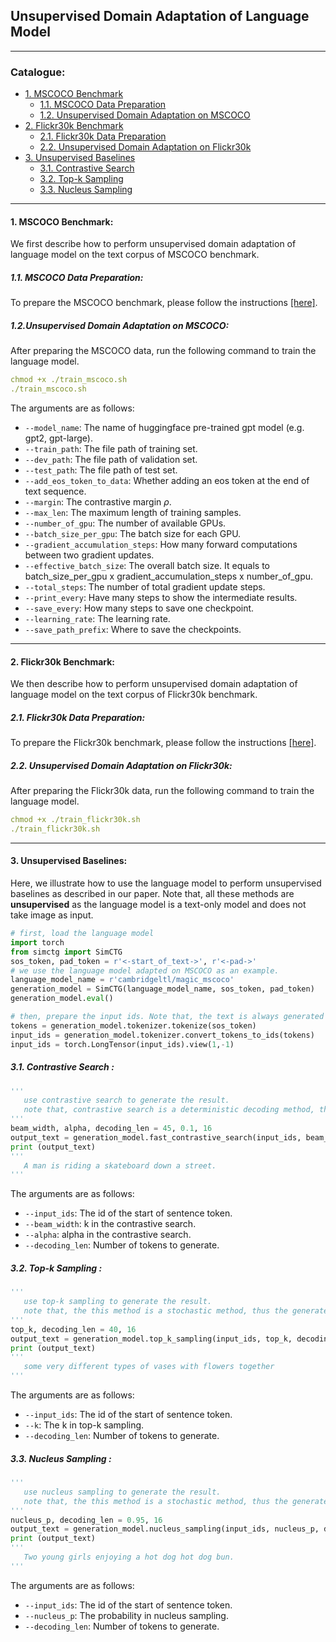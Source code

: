 ## Unsupervised Domain Adaptation of Language Model
****
### Catalogue:
* <a href='#mscoco'>1. MSCOCO Benchmark</a>
    * <a href='#mscoco_data_preparation'>1.1. MSCOCO Data Preparation</a>
    * <a href='#mscoco_training'>1.2. Unsupervised Domain Adaptation on MSCOCO</a>
* <a href='#flickr30k'>2. Flickr30k Benchmark</a>
    * <a href='#flickr30k_data_preparation'>2.1. Flickr30k Data Preparation</a>
    * <a href='#flickr30k_training'>2.2. Unsupervised Domain Adaptation on Flickr30k</a>
* <a href='#unsupervised_baselines'>3. Unsupervised Baselines</a>
    * <a href='#contrastive_search'>3.1. Contrastive Search</a>
    * <a href='#top_k_sampling'>3.2. Top-k Sampling</a>
    * <a href='#nucleus_sampling'>3.3. Nucleus Sampling</a> 

****
<span id='mscoco'/>

#### 1. MSCOCO Benchmark:

We first describe how to perform unsupervised domain adaptation of language model on the text corpus of MSCOCO benchmark.

<span id='mscoco_data_preparation'/>

##### 1.1. MSCOCO Data Preparation:

To prepare the MSCOCO benchmark, please follow the instructions [[here]](https://github.com/yxuansu/MAGIC/tree/main/image_captioning/data#1-mscoco-benchmark).

<span id='mscoco_training'/>

##### 1.2.Unsupervised Domain Adaptation on MSCOCO:
After preparing the MSCOCO data, run the following command to train the language model.
```yaml
chmod +x ./train_mscoco.sh
./train_mscoco.sh
```
The arguments are as follows:
* `--model_name`: The name of huggingface pre-trained gpt model (e.g. gpt2, gpt-large).
* `--train_path`: The file path of training set.
* `--dev_path`: The file path of validation set.
* `--test_path`: The file path of test set.
* `--add_eos_token_to_data`: Whether adding an eos token at the end of text sequence.
* `--margin`: The contrastive margin $\rho$.
* `--max_len`: The maximum length of training samples.
* `--number_of_gpu`: The number of available GPUs.
* `--batch_size_per_gpu`: The batch size for each GPU.
* `--gradient_accumulation_steps`: How many forward computations between two gradient updates.
* `--effective_batch_size`: The overall batch size. It equals to batch_size_per_gpu x gradient_accumulation_steps x number_of_gpu.
* `--total_steps`: The number of total gradient update steps.
* `--print_every`: Have many steps to show the intermediate results.
* `--save_every`: How many steps to save one checkpoint.
* `--learning_rate`: The learning rate.
* `--save_path_prefix`: Where to save the checkpoints.

****
<span id='flickr30k'/>

#### 2. Flickr30k Benchmark:

We then describe how to perform unsupervised domain adaptation of language model on the text corpus of Flickr30k benchmark.

<span id='flickr30k_data_preparation'/>

##### 2.1. Flickr30k Data Preparation:

To prepare the Flickr30k benchmark, please follow the instructions [[here]](https://github.com/yxuansu/MAGIC/tree/main/image_captioning/data#2-flickr30k-benchmark).

<span id='flickr30k_training'/>

##### 2.2. Unsupervised Domain Adaptation on Flickr30k:
After preparing the Flickr30k data, run the following command to train the language model.
```yaml
chmod +x ./train_flickr30k.sh
./train_flickr30k.sh
```

****
<span id='unsupervised_baselines'/>

#### 3. Unsupervised Baselines:

Here, we illustrate how to use the language model to perform unsupervised baselines as described in our paper. Note that, all these methods are **unsupervised** as the language model is a text-only model and does not take image as input. 

```python
# first, load the language model
import torch
from simctg import SimCTG
sos_token, pad_token = r'<-start_of_text->', r'<-pad->'
# we use the language model adapted on MSCOCO as an example.
language_model_name = r'cambridgeltl/magic_mscoco'
generation_model = SimCTG(language_model_name, sos_token, pad_token)
generation_model.eval()

# then, prepare the input ids. Note that, the text is always generated from the same start of sentence token.
tokens = generation_model.tokenizer.tokenize(sos_token)
input_ids = generation_model.tokenizer.convert_tokens_to_ids(tokens)
input_ids = torch.LongTensor(input_ids).view(1,-1)
```

<span id='contrastive_search'/>

##### 3.1. Contrastive Search :
```python
'''
   use contrastive search to generate the result.
   note that, contrastive search is a deterministic decoding method, thus the generated text is always the same.
'''
beam_width, alpha, decoding_len = 45, 0.1, 16
output_text = generation_model.fast_contrastive_search(input_ids, beam_width, alpha, decoding_len)
print (output_text)
'''
   A man is riding a skateboard down a street.
'''
```
The arguments are as follows:
* `--input_ids`: The id of the start of sentence token.
* `--beam_width`: k in the contrastive search.
* `--alpha`: alpha in the contrastive search.
* `--decoding_len`: Number of tokens to generate.

<span id='top_k_sampling'/>

##### 3.2. Top-k Sampling :
```python
'''
   use top-k sampling to generate the result.
   note that, the this method is a stochastic method, thus the generated text is always different.
'''
top_k, decoding_len = 40, 16
output_text = generation_model.top_k_sampling(input_ids, top_k, decoding_len)
print (output_text)
'''
   some very different types of vases with flowers together
'''
```
The arguments are as follows:
* `--input_ids`: The id of the start of sentence token.
* `--k`: The k in top-k sampling.
* `--decoding_len`: Number of tokens to generate.

<span id='nucleus_sampling'/>

##### 3.3. Nucleus Sampling :
```python
'''
   use nucleus sampling to generate the result.
   note that, the this method is a stochastic method, thus the generated text is always different.
'''
nucleus_p, decoding_len = 0.95, 16
output_text = generation_model.nucleus_sampling(input_ids, nucleus_p, decoding_len)
print (output_text)
'''
   Two young girls enjoying a hot dog hot dog bun.
'''
```
The arguments are as follows:
* `--input_ids`: The id of the start of sentence token.
* `--nucleus_p`: The probability in nucleus sampling.
* `--decoding_len`: Number of tokens to generate.









